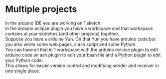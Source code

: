 Multiple projects
===
In the arduino IDE you are working on 1 sketch.  
In the arduino eclipse plugin you have a workspace and that workspace contains al your sketches (and other projects) together.  
Suppose you have a arduino Yun. On that Yun you have arduino code but you also wrote some web pages, a ash script and some Python.  
You can have all that in 1 workspace with the arduino eclipse plugin to edit arduino code an ash plugin to edit your bash file and a Python plugin to edit your Python code.  
This allows for easier version control and modifying sender and receiver in one single place.